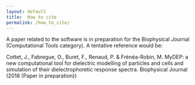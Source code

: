 ```yaml
---
layout: default
title:  How to cite
permalink: /how_to_cite/
---
```



<p> A paper related to the software is in preparation for the Biophysical Journal (Computational Tools category). 
A tentative reference would be:</p>
<p> Cottet, J., Fabregue, O., Buret, F., Renaud, P. & Frénéa-Robin, M. MyDEP: a new computational tool for dielectric modelling of particles and cells and simulation of their dielectrophoretic response spectra. Biophysical Journal (2018 (Paper in preparation))</p>


